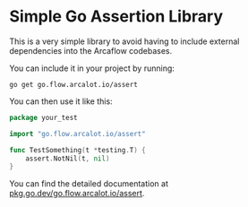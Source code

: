 # Simple Go Assertion Library

This is a very simple library to avoid having to include external dependencies into the Arcaflow codebases.

You can include it in your project by running:

```
go get go.flow.arcalot.io/assert
```

You can then use it like this:

```go
package your_test

import "go.flow.arcalot.io/assert"

func TestSomething(t *testing.T) {
    assert.NotNil(t, nil)
}
```

You can find the detailed documentation at [pkg.go.dev/go.flow.arcalot.io/assert](https://pkg.go.dev/go.flow.arcalot.io/assert).